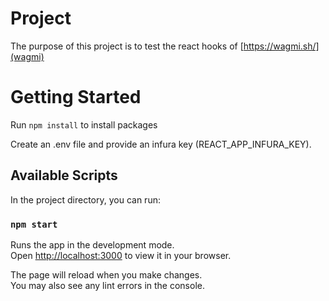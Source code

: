 # Project

The purpose of this project is to test the react hooks of [https://wagmi.sh/](wagmi)

# Getting Started

Run `npm install` to install packages

Create an .env file and provide an infura key (REACT_APP_INFURA_KEY).

## Available Scripts

In the project directory, you can run:

### `npm start`

Runs the app in the development mode.\
Open [http://localhost:3000](http://localhost:3000) to view it in your browser.

The page will reload when you make changes.\
You may also see any lint errors in the console.

